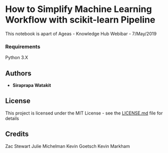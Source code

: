# How to Simplify Machine Learning Workflow with scikit-learn Pipeline

This notebook is apart of Ageas - Knowledge Hub Webibar - 7/May/2019 

### Requirements

Python 3.X

## Authors

* **Siraprapa Watakit**  

## License

This project is licensed under the MIT License - see the [LICENSE.md](LICENSE.md) file for details

## Credits
Zac Stewart
Julie Michelman 
Kevin Goetsch
Kevin Markham


